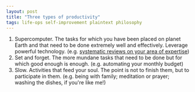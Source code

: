 ```yaml
---
layout: post
title: "Three types of productivity"
tags: life-ops self-improvement plaintext philosophy
---
```

1. Supercomputer. The tasks for which you have been placed on planet Earth and that need to be done extremely well and effectively. Leverage powerful technology. (e.g. [systematic reviews on your area of expertise](https://pubmed.ncbi.nlm.nih.gov/32004673/))
2. Set and forget. The more mundane tasks that need to be done but for which good enough is enough. (e.g. automating your monthly budget)  
3. Slow. Activities that feed your soul. The point is not to finish them, but to participate in them. (e.g. being with family; meditation or prayer; washing the dishes, if you're like me!)
